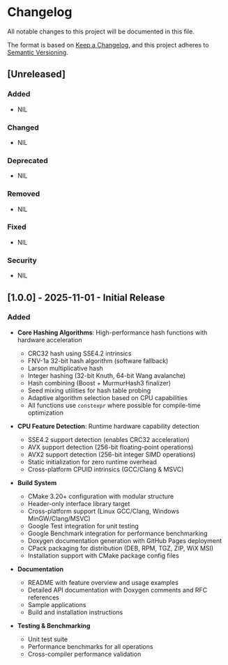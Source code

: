 # Changelog

All notable changes to this project will be documented in this file.

The format is based on [Keep a Changelog](https://keepachangelog.com/en/1.1.0/),
and this project adheres to [Semantic Versioning](https://semver.org/spec/v2.0.0.html).

## [Unreleased]

### Added

- NIL

### Changed

- NIL

### Deprecated

- NIL

### Removed

- NIL

### Fixed

- NIL

### Security

- NIL

## [1.0.0] - 2025-11-01 - Initial Release

### Added

- **Core Hashing Algorithms**: High-performance hash functions with hardware acceleration

  - CRC32 hash using SSE4.2 intrinsics
  - FNV-1a 32-bit hash algorithm (software fallback)
  - Larson multiplicative hash
  - Integer hashing (32-bit Knuth, 64-bit Wang avalanche)
  - Hash combining (Boost + MurmurHash3 finalizer)
  - Seed mixing utilities for hash table probing
  - Adaptive algorithm selection based on CPU capabilities
  - All functions use `constexpr` where possible for compile-time optimization

- **CPU Feature Detection**: Runtime hardware capability detection

  - SSE4.2 support detection (enables CRC32 acceleration)
  - AVX support detection (256-bit floating-point operations)
  - AVX2 support detection (256-bit integer SIMD operations)
  - Static initialization for zero runtime overhead
  - Cross-platform CPUID intrinsics (GCC/Clang & MSVC)

- **Build System**

  - CMake 3.20+ configuration with modular structure
  - Header-only interface library target
  - Cross-platform support (Linux GCC/Clang, Windows MinGW/Clang/MSVC)
  - Google Test integration for unit testing
  - Google Benchmark integration for performance benchmarking
  - Doxygen documentation generation with GitHub Pages deployment
  - CPack packaging for distribution (DEB, RPM, TGZ, ZIP, WiX MSI)
  - Installation support with CMake package config files

- **Documentation**

  - README with feature overview and usage examples
  - Detailed API documentation with Doxygen comments and RFC references
  - Sample applications
  - Build and installation instructions

- **Testing & Benchmarking**
  - Unit test suite
  - Performance benchmarks for all operations
  - Cross-compiler performance validation
